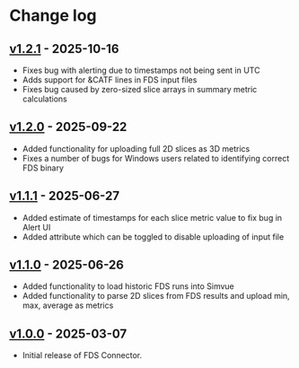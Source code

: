 # Change log

## [v1.2.1](https://github.com/simvue-io/connectors-fds/releases/tag/v1.2.1) - 2025-10-16
* Fixes bug with alerting due to timestamps not being sent in UTC
* Adds support for &CATF lines in FDS input files
* Fixes bug caused by zero-sized slice arrays in summary metric calculations

## [v1.2.0](https://github.com/simvue-io/connectors-fds/releases/tag/v1.2.0) - 2025-09-22
* Added functionality for uploading full 2D slices as 3D metrics
* Fixes a number of bugs for Windows users related to identifying correct FDS binary

## [v1.1.1](https://github.com/simvue-io/connectors-fds/releases/tag/v1.1.1) - 2025-06-27

* Added estimate of timestamps for each slice metric value to fix bug in Alert UI
* Added attribute which can be toggled to disable uploading of input file

## [v1.1.0](https://github.com/simvue-io/connectors-fds/releases/tag/v1.1.0) - 2025-06-26

* Added functionality to load historic FDS runs into Simvue
* Added functionality to parse 2D slices from FDS results and upload min, max, average as metrics


## [v1.0.0](https://github.com/simvue-io/connectors-fds/releases/tag/v1.0.0) - 2025-03-07

* Initial release of FDS Connector.
